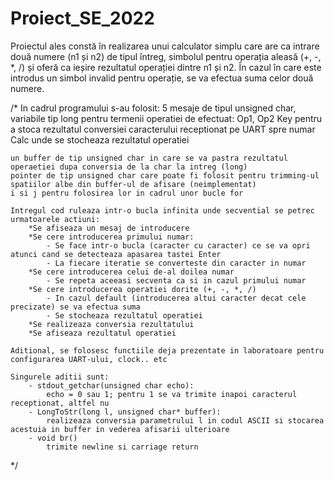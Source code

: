 # Proiect_SE_2022

Proiectul ales constă în realizarea unui calculator simplu care are ca intrare două numere (n1 și n2) de tipul întreg, simbolul pentru operația aleasă (+, -, *, /) și oferă ca ieșire rezultatul operației dintre n1 și n2. În cazul în care este introdus un simbol invalid pentru operație, se va efectua suma celor două numere.



/*
	In cadrul programului s-au folosit:
	5 mesaje de tipul unsigned char,
	variabile tip long pentru termenii operatiei de efectuat: Op1, Op2
	Key pentru a stoca rezultatul conversiei caracterului receptionat pe UART spre numar
	Calc unde se stocheaza rezultatul operatiei
	
	un buffer de tip unsigned char in care se va pastra rezultatul operaetiei dupa conversia de la char la intreg (long)
	pointer de tip unsigned char care poate fi folosit pentru trimming-ul spatiilor albe din buffer-ul de afisare (neimplementat)
	i si j pentru folosirea lor in cadrul unor bucle for
	
	Intregul cod ruleaza intr-o bucla infinita unde secvential se petrec urmatoarele actiuni:
		*Se afiseaza un mesaj de introducere
		*Se cere introducerea primului numar:
			- Se face intr-o bucla (caracter cu caracter) ce se va opri atunci cand se detecteaza apasarea tastei Enter
			- La fiecare iteratie se converteste din caracter in numar
		*Se cere introducerea celui de-al doilea numar
			- Se repeta aceeasi secventa ca si in cazul primului numar
		*Se cere introducerea operatiei dorite (+, -, *, /)
			- In cazul default (introducerea altui caracter decat cele precizate) se va efectua suma
			- Se stocheaza rezultatul operatiei
		*Se realizeaza conversia rezultatului
		*Se afiseaza rezultatul operatiei
		
	Aditional, se folosesc functiile deja prezentate in laboratoare pentru configurarea UART-ului, clock.. etc
	
	Singurele aditii sunt:
		- stdout_getchar(unsigned char echo):
			echo = 0 sau 1; pentru 1 se va trimite inapoi caracterul receptionat, altfel nu
		- LongToStr(long l, unsigned char* buffer):
			realizeaza conversia parametrului l in codul ASCII si stocarea acestuia in buffer in vederea afisarii ulterioare
		- void br()
			trimite newline si carriage return
	
*/
